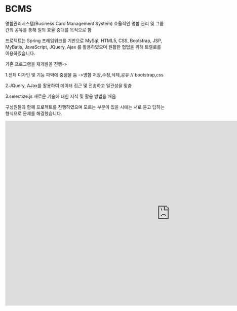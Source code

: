# BCMS
명함관리시스템(Business Card Management System)
효율적인 명함 관리 및 그룹간의 공유를 통해 일의 효율 증대를 목적으로 함

프로젝트는 Spring 프레임워크를 기반으로 MySql, HTML5, CSS, Bootstrap, JSP, MyBatis, JavaScript, JQuery, Ajax 를 활용하였으며 원활한 협업을 위해 트랠로를 이용하였습니다.

기존 프로그램을 재개발을 진행->

1.전체 디자인 및 기능 파악에 중점을 둠 ->명함 저장,수정,삭제,공유 // bootstrap,css

2.JQuery, AJax를 활용하여 데이터 접근 및 전송하고 일관성을 맞춤

3.selectize.js 새로운 기술에 대한 지식 및 활용 방법을 배움

구성원들과 함께 프로젝트를 진행하였으며 모르는 부분이 있을 시에는 서로 묻고 답하는 형식으로 문제를 해결했습니다.


<iframe width="1038" height="584" src="https://www.youtube.com/embed/eazVehopZ1s" frameborder="0" allow="accelerometer; autoplay; encrypted-media; gyroscope; picture-in-picture" allowfullscreen></iframe>
